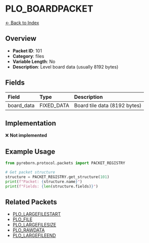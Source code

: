 # PLO_BOARDPACKET

[← Back to Index](../index.md)

## Overview

- **Packet ID**: 101
- **Category**: files
- **Variable Length**: No
- **Description**: Level board data (usually 8192 bytes)

## Fields

| Field | Type | Description |
|:------|:-----|:------------|
| board_data | FIXED_DATA | Board tile data (8192 bytes) |

## Implementation

❌ **Not implemented**

## Example Usage

```python
from pyreborn.protocol.packets import PACKET_REGISTRY

# Get packet structure
structure = PACKET_REGISTRY.get_structure(101)
print(f"Packet: {structure.name}")
print(f"Fields: {len(structure.fields)}")
```

## Related Packets

- [PLO_LARGEFILESTART](PLO_LARGEFILESTART.md)
- [PLO_FILE](PLO_FILE.md)
- [PLO_LARGEFILESIZE](PLO_LARGEFILESIZE.md)
- [PLO_RAWDATA](PLO_RAWDATA.md)
- [PLO_LARGEFILEEND](PLO_LARGEFILEEND.md)
